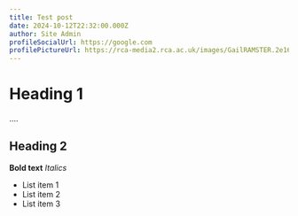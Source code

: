 ```yaml
---
title: Test post
date: 2024-10-12T22:32:00.000Z
author: Site Admin
profileSocialUrl: https://google.com
profilePictureUrl: https://rca-media2.rca.ac.uk/images/GailRAMSTER.2e16d0ba.fill-1200x1200.jpg
---
```

# Heading 1

....

## Heading 2

**Bold text**
_Italics_

- List item 1
- List item 2
- List item 3
